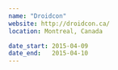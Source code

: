 ```yaml
---
name: "Droidcon"
website: http://droidcon.ca/
location: Montreal, Canada

date_start: 2015-04-09
date_end:   2015-04-10
---
```

